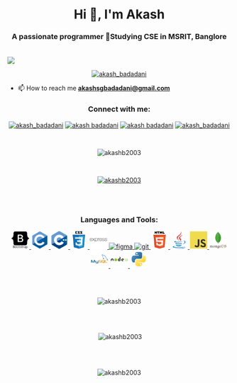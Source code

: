 <h1 align="center">Hi 👋, I'm Akash</h1>
<h3 align="center">A passionate programmer 🌱Studying CSE in MSRIT, Banglore</h3>
<br>
<img align="center" src="https://i.redd.it/vjiud2dnioq51.png">

<p align="center"> <a href="https://twitter.com/akash_badadani" target="blank"><img src="https://img.shields.io/twitter/follow/akash_badadani?logo=twitter&style=for-the-badge" alt="akash_badadani" /></a> </p>

- 📫 How to reach me **akashsgbadadani@gmail.com**

<h3 align="center">Connect with me:</h3>
<p align="center">
<a href="https://twitter.com/akash_badadani" target="blank"><img align="center" src="https://raw.githubusercontent.com/rahuldkjain/github-profile-readme-generator/master/src/images/icons/Social/twitter.svg" alt="akash_badadani" height="30" width="40" /></a>
<a href="https://linkedin.com/in/akash-badadani-42241322b" target="blank"><img align="center" src="https://raw.githubusercontent.com/rahuldkjain/github-profile-readme-generator/master/src/images/icons/Social/linked-in-alt.svg" alt="akash badadani" height="30" width="40" /></a>
<a href="[https://fb.com/akash badadani](https://www.facebook.com/profile.php?id=100038181171820)" target="blank"><img align="center" src="https://raw.githubusercontent.com/rahuldkjain/github-profile-readme-generator/master/src/images/icons/Social/facebook.svg" alt="akash badadani" height="30" width="40" /></a>
<a href="https://instagram.com/akash_badadani" target="blank"><img align="center" src="https://raw.githubusercontent.com/rahuldkjain/github-profile-readme-generator/master/src/images/icons/Social/instagram.svg" alt="akash_badadani" height="30" width="40" /></a>
</p>

<br>
<p  align="center"> <img src="https://komarev.com/ghpvc/?username=akashb2003&label=Profile%20views&color=0e75b6&style=flat" alt="akashb2003" /> </p>
<br>
<p  align="center"> <a href="https://github.com/ryo-ma/github-profile-trophy"><img src="https://github-profile-trophy.vercel.app/?username=akashb2003" alt="akashb2003" /></a> </p>
<br><br>
<h3 align="center">Languages and Tools:</h3>
<p align="center"> <a href="https://getbootstrap.com" target="_blank" rel="noreferrer"> <img src="https://raw.githubusercontent.com/devicons/devicon/master/icons/bootstrap/bootstrap-plain-wordmark.svg" alt="bootstrap" width="40" height="40"/> </a> <a href="https://www.cprogramming.com/" target="_blank" rel="noreferrer"> <img src="https://raw.githubusercontent.com/devicons/devicon/master/icons/c/c-original.svg" alt="c" width="40" height="40"/> </a> <a href="https://www.w3schools.com/cpp/" target="_blank" rel="noreferrer"> <img src="https://raw.githubusercontent.com/devicons/devicon/master/icons/cplusplus/cplusplus-original.svg" alt="cplusplus" width="40" height="40"/> </a> <a href="https://www.w3schools.com/css/" target="_blank" rel="noreferrer"> <img src="https://raw.githubusercontent.com/devicons/devicon/master/icons/css3/css3-original-wordmark.svg" alt="css3" width="40" height="40"/> </a> <a href="https://expressjs.com" target="_blank" rel="noreferrer"> <img src="https://raw.githubusercontent.com/devicons/devicon/master/icons/express/express-original-wordmark.svg" alt="express" width="40" height="40"/> </a> <a href="https://www.figma.com/" target="_blank" rel="noreferrer"> <img src="https://www.vectorlogo.zone/logos/figma/figma-icon.svg" alt="figma" width="40" height="40"/> </a> <a href="https://git-scm.com/" target="_blank" rel="noreferrer"> <img src="https://www.vectorlogo.zone/logos/git-scm/git-scm-icon.svg" alt="git" width="40" height="40"/> </a> <a href="https://www.w3.org/html/" target="_blank" rel="noreferrer"> <img src="https://raw.githubusercontent.com/devicons/devicon/master/icons/html5/html5-original-wordmark.svg" alt="html5" width="40" height="40"/> </a> <a href="https://www.java.com" target="_blank" rel="noreferrer"> <img src="https://raw.githubusercontent.com/devicons/devicon/master/icons/java/java-original.svg" alt="java" width="40" height="40"/> </a> <a href="https://developer.mozilla.org/en-US/docs/Web/JavaScript" target="_blank" rel="noreferrer"> <img src="https://raw.githubusercontent.com/devicons/devicon/master/icons/javascript/javascript-original.svg" alt="javascript" width="40" height="40"/> </a> <a href="https://www.mongodb.com/" target="_blank" rel="noreferrer"> <img src="https://raw.githubusercontent.com/devicons/devicon/master/icons/mongodb/mongodb-original-wordmark.svg" alt="mongodb" width="40" height="40"/> </a> <a href="https://www.mysql.com/" target="_blank" rel="noreferrer"> <img src="https://raw.githubusercontent.com/devicons/devicon/master/icons/mysql/mysql-original-wordmark.svg" alt="mysql" width="40" height="40"/> </a> <a href="https://nodejs.org" target="_blank" rel="noreferrer"> <img src="https://raw.githubusercontent.com/devicons/devicon/master/icons/nodejs/nodejs-original-wordmark.svg" alt="nodejs" width="40" height="40"/> </a> <a href="https://www.python.org" target="_blank" rel="noreferrer"> <img src="https://raw.githubusercontent.com/devicons/devicon/master/icons/python/python-original.svg" alt="python" width="40" height="40"/> </a> </p>

<br><br>

<p align="center" ><img align="center" src="https://github-readme-stats.vercel.app/api/top-langs?username=akashb2003&show_icons=true&locale=en&layout=compact" alt="akashb2003" /></p>

<br><br>
<p align="center" >&nbsp;<img align="center" src="https://github-readme-stats.vercel.app/api?username=akashb2003&show_icons=true&locale=en" alt="akashb2003" /></p>
<br><br>
<p align="center" ><img align="center" src="https://github-readme-streak-stats.herokuapp.com/?user=akashb2003&" alt="akashb2003" /></p>
